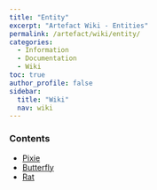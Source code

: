 ```yaml
---
title: "Entity"
excerpt: "Artefact Wiki - Entities"
permalink: /artefact/wiki/entity/
categories:
  - Information
  - Documentation
  - Wiki
toc: true
author_profile: false
sidebar:
  title: "Wiki"
  nav: wiki
---
```


### Contents
- [Pixie](https://origamistudio.github.io/artefact/wiki/entity/pixie)
- [Butterfly](https://origamistudio.github.io/artefact/wiki/entity/butterfly)
- [Rat](https://origamistudio.github.io/artefact/wiki/entity/rat)
